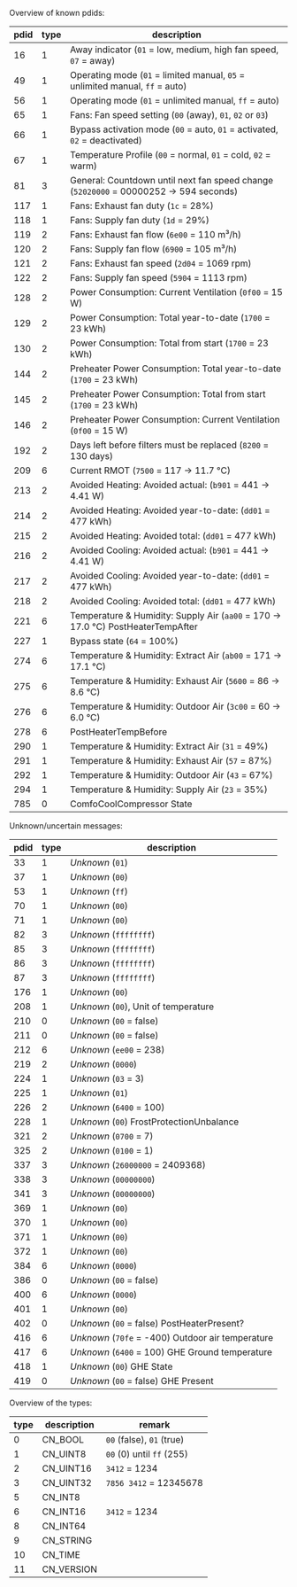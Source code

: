 Overview of known pdids:

| pdid | type | description                                                                                            |
|------|------|--------------------------------------------------------------------------------------------------------|
| 16   | 1    | Away indicator (`01` = low, medium, high fan speed, `07` = away) |
| 49   | 1    | Operating mode (`01` = limited manual, `05` = unlimited manual, `ff` = auto) |
| 56   | 1    | Operating mode (`01` = unlimited manual, `ff` = auto) |
| 65   | 1    | Fans: Fan speed setting (`00` (away), `01`, `02` or `03`) |
| 66   | 1    | Bypass activation mode (`00` = auto, `01` = activated, `02` = deactivated) |
| 67   | 1    | Temperature Profile (`00` = normal, `01` = cold, `02` = warm) |
| 81   | 3    | General: Countdown until next fan speed change (`52020000` = 00000252 -> 594 seconds) |
| 117  | 1    | Fans: Exhaust fan duty (`1c` = 28%) |
| 118  | 1    | Fans: Supply fan duty (`1d` = 29%) |
| 119  | 2    | Fans: Exhaust fan flow (`6e00` = 110 m³/h) |
| 120  | 2    | Fans: Supply fan flow (`6900` = 105 m³/h) |
| 121  | 2    | Fans: Exhaust fan speed (`2d04` = 1069 rpm) |
| 122  | 2    | Fans: Supply fan speed (`5904` = 1113 rpm) |
| 128  | 2    | Power Consumption: Current Ventilation (`0f00` = 15 W)  |
| 129  | 2    | Power Consumption: Total year-to-date (`1700` = 23 kWh) |
| 130  | 2    | Power Consumption: Total from start (`1700` = 23 kWh) |
| 144  | 2    | Preheater Power Consumption: Total year-to-date (`1700` = 23 kWh) |
| 145  | 2    | Preheater Power Consumption: Total from start (`1700` = 23 kWh) |
| 146  | 2    | Preheater Power Consumption: Current Ventilation (`0f00` = 15 W)  |
| 192  | 2    | Days left before filters must be replaced (`8200` = 130 days) |
| 209  | 6    | Current RMOT (`7500` = 117 -> 11.7 °C) |
| 213  | 2    | Avoided Heating: Avoided actual: (`b901` = 441 -> 4.41 W) |
| 214  | 2    | Avoided Heating: Avoided year-to-date: (`dd01` = 477 kWh) |
| 215  | 2    | Avoided Heating: Avoided total: (`dd01` = 477 kWh) |
| 216  | 2    | Avoided Cooling: Avoided actual: (`b901` = 441 -> 4.41 W) |
| 217  | 2    | Avoided Cooling: Avoided year-to-date: (`dd01` = 477 kWh) |
| 218  | 2    | Avoided Cooling: Avoided total: (`dd01` = 477 kWh) |
| 221  | 6    | Temperature & Humidity: Supply Air (`aa00` = 170 -> 17.0 °C) PostHeaterTempAfter |
| 227  | 1    | Bypass state (`64` = 100%) |
| 274  | 6    | Temperature & Humidity: Extract Air (`ab00` = 171 -> 17.1 °C) |
| 275  | 6    | Temperature & Humidity: Exhaust Air (`5600` = 86 -> 8.6 °C) |
| 276  | 6    | Temperature & Humidity: Outdoor Air (`3c00` = 60 -> 6.0 °C) |
| 278  | 6    | PostHeaterTempBefore |
| 290  | 1    | Temperature & Humidity: Extract Air (`31` = 49%) |
| 291  | 1    | Temperature & Humidity: Exhaust Air (`57` = 87%) |
| 292  | 1    | Temperature & Humidity: Outdoor Air (`43` = 67%) |
| 294  | 1    | Temperature & Humidity: Supply Air (`23` = 35%) |
| 785  | 0    | ComfoCoolCompressor State |

Unknown/uncertain messages:

| pdid | type | description                                                                                            |
|------|------|--------------------------------------------------------------------------------------------------------|
| 33   | 1    | *Unknown* (`01`) |
| 37   | 1    | *Unknown* (`00`) |
| 53   | 1    | *Unknown* (`ff`) |
| 70   | 1    | *Unknown* (`00`) |
| 71   | 1    | *Unknown* (`00`) |
| 82   | 3    | *Unknown* (`ffffffff`) |
| 85   | 3    | *Unknown* (`ffffffff`) |
| 86   | 3    | *Unknown* (`ffffffff`) |
| 87   | 3    | *Unknown* (`ffffffff`) |
| 176  | 1    | *Unknown* (`00`) |
| 208  | 1    | *Unknown* (`00`), Unit of temperature |
| 210  | 0    | *Unknown* (`00` = false) |
| 211  | 0    | *Unknown* (`00` = false) |
| 212  | 6    | *Unknown* (`ee00` = 238) |
| 219  | 2    | *Unknown* (`0000`) |
| 224  | 1    | *Unknown* (`03` = 3) |
| 225  | 1    | *Unknown* (`01`) |
| 226  | 2    | *Unknown* (`6400` = 100) |
| 228  | 1    | *Unknown* (`00`) FrostProtectionUnbalance |
| 321  | 2    | *Unknown* (`0700` = 7) |
| 325  | 2    | *Unknown* (`0100` = 1) |
| 337  | 3    | *Unknown* (`26000000` = 2409368) |
| 338  | 3    | *Unknown* (`00000000`) |
| 341  | 3    | *Unknown* (`00000000`) |
| 369  | 1    | *Unknown* (`00`) |
| 370  | 1    | *Unknown* (`00`) |
| 371  | 1    | *Unknown* (`00`) |
| 372  | 1    | *Unknown* (`00`) |
| 384  | 6    | *Unknown* (`0000`) |
| 386  | 0    | *Unknown* (`00` = false) |
| 400  | 6    | *Unknown* (`0000`) |
| 401  | 1    | *Unknown* (`00`) |
| 402  | 0    | *Unknown* (`00` = false) PostHeaterPresent? |
| 416  | 6    | *Unknown* (`70fe` = -400)  Outdoor air temperature |
| 417  | 6    | *Unknown* (`6400` = 100) GHE Ground temperature |
| 418  | 1    | *Unknown* (`00`) GHE State |
| 419  | 0    | *Unknown* (`00` = false) GHE Present|

Overview of the types:

| type | description | remark                                                                                          |
|------|-------------|-------------------------------------------------------------------------------------------------|
| 0    | CN_BOOL     | `00` (false), `01` (true) |
| 1    | CN_UINT8    | `00` (0) until `ff` (255) |
| 2    | CN_UINT16   | `3412` = 1234 |
| 3    | CN_UINT32   | `7856 3412` = 12345678 |
| 5    | CN_INT8     | |
| 6    | CN_INT16    | `3412` = 1234 |
| 8    | CN_INT64    | |
| 9    | CN_STRING   | |
| 10   | CN_TIME     | |
| 11   | CN_VERSION  | |
